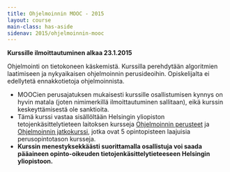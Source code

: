 ```yaml
---
title: Ohjelmoinnin MOOC - 2015
layout: course
main-class: has-aside
sidenav: 2015/ohjelmoinnin-mooc
---
```


**Kurssille ilmoittautuminen alkaa 23.1.2015**

Ohjelmointi on tietokoneen käskemistä. Kurssilla perehdytään algoritmien laatimiseen ja nykyaikaisen ohjelmoinnin perusideoihin. Opiskelijalta ei edellytetä ennakkotietoja ohjelmoinnista.

- MOOCien perusajatuksen mukaisesti kurssille osallistumisen kynnys on hyvin matala (joten nimimerkillä ilmoittautuminen sallitaan), eikä kurssin keskeyttämisestä ole sanktioita. 
- Tämä kurssi vastaa sisällöltään Helsingin yliopiston tetojenkäsittelytieteen laitoksen kursseja [Ohjelmoinnin perusteet](http://www.cs.helsinki.fi/courses/581325/) ja [Ohjelmoinnin jatkokurssi](http://www.cs.helsinki.fi/courses/582103/), jotka ovat 5 opintopisteen laajuisia perusopintotason kursseja.
- **Kurssin menestyksekkäästi suorittamalla osallistuja voi saada pääaineen opinto-oikeuden tietojenkäsittelytieteeseen Helsingin yliopistoon.**
